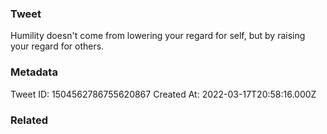### Tweet
Humility doesn't come from lowering your regard for self, but by raising your regard for others.

### Metadata
Tweet ID: 1504562786755620867
Created At: 2022-03-17T20:58:16.000Z

### Related


